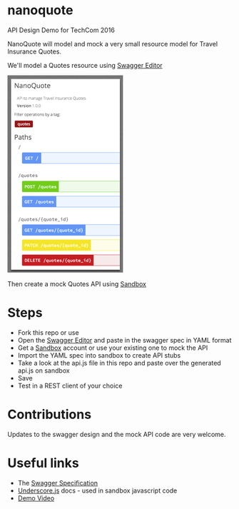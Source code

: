 # nanoquote
API Design Demo for TechCom 2016

NanoQuote will model and mock a very small resource model for Travel Insurance Quotes. 

We'll model a Quotes resource using [Swagger Editor](http://editor.swagger.io/)

![Swagger UI](swagger.png)

Then create a mock Quotes API using [Sandbox](http://getsandbox.com)

# Steps
* Fork this repo or use 
* Open the [Swagger Editor](http://editor.swagger.io/) and paste in the swagger spec in YAML format
* Get a [Sandbox](http://getsandbox.com) account or use your existing one to mock the API
 * Import the YAML spec into sandbox to create API stubs
 * Take a look at the api.js file in this repo and paste over the generated api.js on sandbox
 * Save 
* Test in a REST client of your choice

# Contributions
Updates to the swagger design and the mock API code are very welcome.  

# Useful links
* The [Swagger Specification](http://swagger.io/specification/)
* [Underscore.js](https://lodash.com/docs) docs - used in sandbox javascript code 
* [Demo Video](https://www.youtube.com/watch?v=aJc918X_czo)
